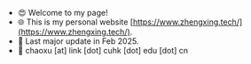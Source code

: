 - 😍 Welcome to my page!
- 🌐 This is my personal website [https://www.zhengxing.tech/](https://www.zhengxing.tech/).
- 📅 Last major update in Feb 2025. 
- 📧 chaoxu [at] link [dot] cuhk [dot] edu [dot] cn
